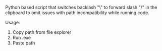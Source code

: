 Python based script that switches backlash "\\" to forward slash "/" in the clipboard to omit issues with path incompatibility while running code.

Usage:
1) Copy path from file explorer
2) Run .exe 
3) Paste path 
